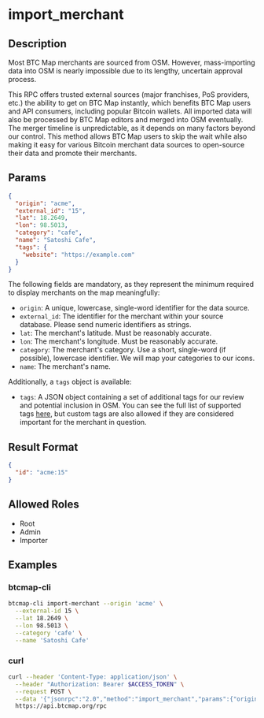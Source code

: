 # import_merchant

## Description

Most BTC Map merchants are sourced from OSM. However, mass-importing data into OSM is nearly impossible due to its lengthy, uncertain approval process.

This RPC offers trusted external sources (major franchises, PoS providers, etc.) the ability to get on BTC Map instantly, which benefits BTC Map users and API consumers, including popular Bitcoin wallets. All imported data will also be processed by BTC Map editors and merged into OSM eventually. The merger timeline is unpredictable, as it depends on many factors beyond our control. This method allows BTC Map users to skip the wait while also making it easy for various Bitcoin merchant data sources to open-source their data and promote their merchants.

## Params

```json
{
  "origin": "acme",
  "external_id": "15",
  "lat": 18.2649,
  "lon": 98.5013,
  "category": "cafe",
  "name": "Satoshi Cafe",
  "tags": {
    "website": "https://example.com"
  }
}
```

The following fields are mandatory, as they represent the minimum required to display merchants on the map meaningfully:

- `origin`: A unique, lowercase, single-word identifier for the data source.
- `external_id`: The identifier for the merchant within your source database. Please send numeric identifiers as strings.
- `lat`: The merchant's latitude. Must be reasonably accurate.
- `lon`: The merchant's longitude. Must be reasonably accurate.
- `category`: The merchant's category. Use a short, single-word (if possible), lowercase identifier. We will map your categories to our icons.
- `name`: The merchant's name.

Additionally, a `tags` object is available:

- `tags`: A JSON object containing a set of additional tags for our review and potential inclusion in OSM. You can see the full list of supported tags [here](https://github.com/teambtcmap/btcmap-api/blob/master/docs/rest/v4/places.md#field-selection), but custom tags are also allowed if they are considered important for the merchant in question.

## Result Format

```json
{
  "id": "acme:15"
}
```

## Allowed Roles

- Root
- Admin
- Importer

## Examples

### btcmap-cli

```bash
btcmap-cli import-merchant --origin 'acme' \
  --external-id 15 \
  --lat 18.2649 \
  --lon 98.5013 \
  --category 'cafe' \
  --name 'Satoshi Cafe'
```

### curl

```bash
curl --header 'Content-Type: application/json' \
  --header "Authorization: Bearer $ACCESS_TOKEN" \
  --request POST \
  --data '{"jsonrpc":"2.0","method":"import_merchant","params":{"origin":"acme","external_id":"15",lat":18.2649,"lon":98.5013,"category":"cafe","name":"Satoshi Cafe"},"id":1}' \
  https://api.btcmap.org/rpc
```
